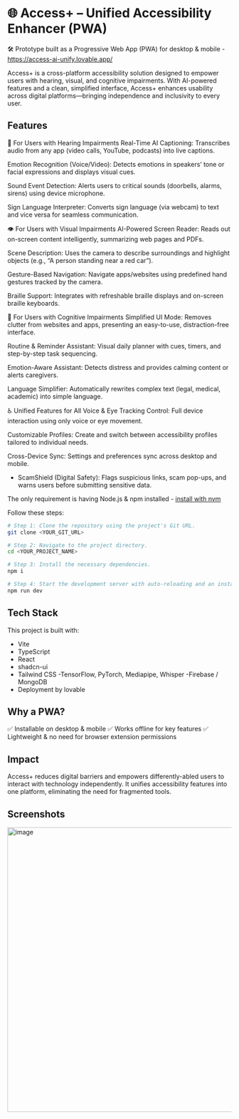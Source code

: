 # 🌐 Access+ – Unified Accessibility Enhancer (PWA)
🛠 Prototype built as a Progressive Web App (PWA) for desktop & mobile - https://access-ai-unify.lovable.app/

Access+ is a cross-platform accessibility solution designed to empower users with hearing, visual, and cognitive impairments. With AI-powered features and a clean, simplified interface, Access+ enhances usability across digital platforms—bringing independence and inclusivity to every user.

##  Features
🦻 For Users with Hearing Impairments
Real-Time AI Captioning: Transcribes audio from any app (video calls, YouTube, podcasts) into live captions.

Emotion Recognition (Voice/Video): Detects emotions in speakers’ tone or facial expressions and displays visual cues.

Sound Event Detection: Alerts users to critical sounds (doorbells, alarms, sirens) using device microphone.

Sign Language Interpreter: Converts sign language (via webcam) to text and vice versa for seamless communication.

👁️ For Users with Visual Impairments
AI-Powered Screen Reader: Reads out on-screen content intelligently, summarizing web pages and PDFs.

Scene Description: Uses the camera to describe surroundings and highlight objects (e.g., “A person standing near a red car”).

Gesture-Based Navigation: Navigate apps/websites using predefined hand gestures tracked by the camera.

Braille Support: Integrates with refreshable braille displays and on-screen braille keyboards.

🧠 For Users with Cognitive Impairments
Simplified UI Mode: Removes clutter from websites and apps, presenting an easy-to-use, distraction-free interface.

Routine & Reminder Assistant: Visual daily planner with cues, timers, and step-by-step task sequencing.

Emotion-Aware Assistant: Detects distress and provides calming content or alerts caregivers.

Language Simplifier: Automatically rewrites complex text (legal, medical, academic) into simple language.

♿ Unified Features for All
Voice & Eye Tracking Control: Full device interaction using only voice or eye movement.

Customizable Profiles: Create and switch between accessibility profiles tailored to individual needs.

Cross-Device Sync: Settings and preferences sync across desktop and mobile.

- ScamShield (Digital Safety): Flags suspicious links, scam pop-ups, and warns users before submitting sensitive data.


The only requirement is having Node.js & npm installed - [install with nvm](https://github.com/nvm-sh/nvm#installing-and-updating)

Follow these steps:

```sh
# Step 1: Clone the repository using the project's Git URL.
git clone <YOUR_GIT_URL>

# Step 2: Navigate to the project directory.
cd <YOUR_PROJECT_NAME>

# Step 3: Install the necessary dependencies.
npm i

# Step 4: Start the development server with auto-reloading and an instant preview.
npm run dev
```


## Tech Stack 
This project is built with:

- Vite
- TypeScript
- React
- shadcn-ui
- Tailwind CSS
-TensorFlow, PyTorch, Mediapipe, Whisper
-Firebase / MongoDB
- Deployment by lovable

##  Why a PWA?
✅ Installable on desktop & mobile
✅ Works offline for key features
✅ Lightweight & no need for browser extension permissions

##  Impact
Access+ reduces digital barriers and empowers differently-abled users to interact with technology independently. It unifies accessibility features into one platform, eliminating the need for fragmented tools.
## Screenshots 
<img width="1363" height="639" alt="image" src="https://github.com/user-attachments/assets/07934a6a-3af6-41ac-906c-42065f3f80d3" />











